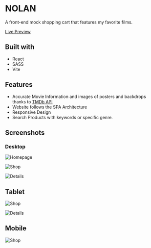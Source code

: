 # NOLAN

A front-end mock shopping cart that features my favorite films.

[Live Preview](https://top-shopping-cart-beryl.vercel.app/)

## Built with

* React
* SASS
* Vite
  
## Features

* Accurate Movie Information and images of posters and backdrops thanks to [TMDb API](https://developer.themoviedb.org/docs/getting-started)
* Website follows the SPA Architecture 
* Responsive Design
* Search Products with keywords or specific genre.

## Screenshots

### Desktop

![Homepage](/img/homepage.PNG)

![Shop](/img/shop.PNG)

![Details](/img/detail.png)

## Tablet

![Shop](/img/shopTablet.png)

![Details](/img/detailTablet.png)

## Mobile

![Shop](/img/shopMobile.png)
  
